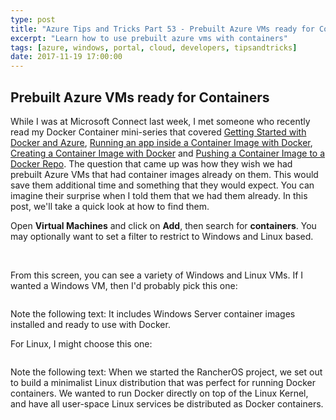 ```yaml
---
type: post
title: "Azure Tips and Tricks Part 53 - Prebuilt Azure VMs ready for Containers"
excerpt: "Learn how to use prebuilt azure vms with containers"
tags: [azure, windows, portal, cloud, developers, tipsandtricks]
date: 2017-11-19 17:00:00
---
```



## Prebuilt Azure VMs ready for Containers

While I was at Microsoft Connect last week, I met someone who recently read my Docker Container mini-series that covered [Getting Started with Docker and Azure](http://www.michaelcrump.net/azure-tips-and-tricks45/), [Running an app inside a Container Image with Docker](http://www.michaelcrump.net/azure-tips-and-tricks46/), [Creating a Container Image with Docker](http://www.michaelcrump.net/azure-tips-and-tricks47/) and [Pushing a Container Image to a Docker Repo](http://www.michaelcrump.net/azure-tips-and-tricks48/). The question that came up was how they wish we had prebuilt Azure VMs that had container images already on them. This would save them additional time and something that they would expect. You can imagine their surprise when I told them that we had them already. In this post, we'll take a quick look at how to find them. 

Open **Virtual Machines** and click on **Add**, then search for **containers**. You may optionally want to set a filter to restrict to Windows and Linux based. 

<img :src="$withBase('/files/vmcontainer2.png')">

<img :src="$withBase('/files/vmcontainer1.png')">

From this screen, you can see a variety of Windows and Linux VMs. If I wanted a Windows VM, then I'd probably pick this one: 

<img :src="$withBase('/files/vmcontainer3.png')">

Note the following text: It includes Windows Server container images installed and ready to use with Docker.

For Linux, I might choose this one:

<img :src="$withBase('/files/vmcontainer4.png')">

Note the following text: When we started the RancherOS project, we set out to build a minimalist Linux distribution that was perfect for running Docker containers. We wanted to run Docker directly on top of the Linux Kernel, and have all user-space Linux services be distributed as Docker containers.

